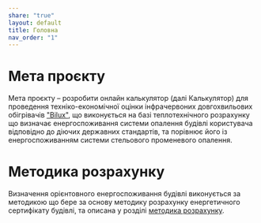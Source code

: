 ```yaml
---
share: "true"
layout: default
title: Головна
nav_order: "1"
---
```


# Мета проєкту

Мета проєкту – розробити онлайн калькулятор (далі Калькулятор) для проведення техніко-економічної оцінки інфрачервоних довгохвильових обігрівачів ["Bilux"](https://bilux.ua/), що виконується на базі теплотехнічного розрахунку що визначає енергоспоживання системи опалення будівлі користувача відповідно до діючих державних стандартів, та порівнює його із енергоспоживанням системи стельового променевого опалення.

# Методика розрахунку

Визначення орієнтовного енергоспоживання будівлі виконується за методикою що бере за основу методику розрахунку енергетичного сертифікату будівлі, та описана у розділі [методика розрахунку](./calculation-method/index.md).